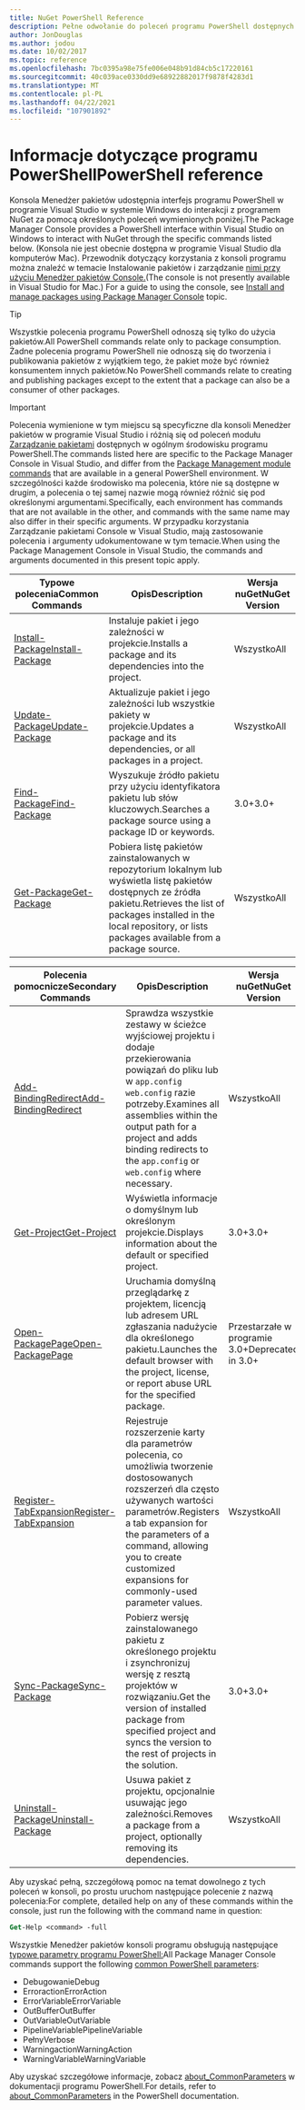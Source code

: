 ```yaml
---
title: NuGet PowerShell Reference
description: Pełne odwołanie do poleceń programu PowerShell dostępnych w konsoli Menedżer pakietów NuGet w Visual Studio.
author: JonDouglas
ms.author: jodou
ms.date: 10/02/2017
ms.topic: reference
ms.openlocfilehash: 7bc0395a98e75fe006e048b91d84cb5c17220161
ms.sourcegitcommit: 40c039ace0330dd9e68922882017f9878f4283d1
ms.translationtype: MT
ms.contentlocale: pl-PL
ms.lasthandoff: 04/22/2021
ms.locfileid: "107901892"
---
```

# <a name="powershell-reference"></a><span data-ttu-id="600e5-103">Informacje dotyczące programu PowerShell</span><span class="sxs-lookup"><span data-stu-id="600e5-103">PowerShell reference</span></span>

<span data-ttu-id="600e5-104">Konsola Menedżer pakietów udostępnia interfejs programu PowerShell w programie Visual Studio w systemie Windows do interakcji z programem NuGet za pomocą określonych poleceń wymienionych poniżej.</span><span class="sxs-lookup"><span data-stu-id="600e5-104">The Package Manager Console provides a PowerShell interface within Visual Studio on Windows to interact with NuGet through the specific commands listed below.</span></span> <span data-ttu-id="600e5-105">(Konsola nie jest obecnie dostępna w programie Visual Studio dla komputerów Mac). Przewodnik dotyczący korzystania z konsoli programu można znaleźć w temacie Instalowanie pakietów i zarządzanie [nimi przy użyciu Menedżer pakietów Console.](../consume-packages/install-use-packages-powershell.md)</span><span class="sxs-lookup"><span data-stu-id="600e5-105">(The console is not presently available in Visual Studio for Mac.) For a guide to using the console, see [Install and manage packages using Package Manager Console](../consume-packages/install-use-packages-powershell.md) topic.</span></span>

> [!Tip]
> <span data-ttu-id="600e5-106">Wszystkie polecenia programu PowerShell odnoszą się tylko do użycia pakietów.</span><span class="sxs-lookup"><span data-stu-id="600e5-106">All PowerShell commands relate only to package consumption.</span></span> <span data-ttu-id="600e5-107">Żadne polecenia programu PowerShell nie odnoszą się do tworzenia i publikowania pakietów z wyjątkiem tego, że pakiet może być również konsumentem innych pakietów.</span><span class="sxs-lookup"><span data-stu-id="600e5-107">No PowerShell commands relate to creating and publishing packages except to the extent that a package can also be a consumer of other packages.</span></span>

> [!Important]
> <span data-ttu-id="600e5-108">Polecenia wymienione w tym miejscu są specyficzne dla konsoli Menedżer pakietów w programie Visual Studio i różnią się od poleceń modułu [Zarządzanie pakietami](/powershell/module/packagemanagement) dostępnych w ogólnym środowisku programu PowerShell.</span><span class="sxs-lookup"><span data-stu-id="600e5-108">The commands listed here are specific to the Package Manager Console in Visual Studio, and differ from the [Package Management module commands](/powershell/module/packagemanagement) that are available in a general PowerShell environment.</span></span> <span data-ttu-id="600e5-109">W szczególności każde środowisko ma polecenia, które nie są dostępne w drugim, a polecenia o tej samej nazwie mogą również różnić się pod określonymi argumentami.</span><span class="sxs-lookup"><span data-stu-id="600e5-109">Specifically, each environment has commands that are not available in the other, and commands with the same name may also differ in their specific arguments.</span></span> <span data-ttu-id="600e5-110">W przypadku korzystania Zarządzanie pakietami Console w Visual Studio, mają zastosowanie polecenia i argumenty udokumentowane w tym temacie.</span><span class="sxs-lookup"><span data-stu-id="600e5-110">When using the Package Management Console in Visual Studio, the commands and arguments documented in this present topic apply.</span></span>

| <span data-ttu-id="600e5-111">Typowe polecenia</span><span class="sxs-lookup"><span data-stu-id="600e5-111">Common Commands</span></span> | <span data-ttu-id="600e5-112">Opis</span><span class="sxs-lookup"><span data-stu-id="600e5-112">Description</span></span> | <span data-ttu-id="600e5-113">Wersja nuGet</span><span class="sxs-lookup"><span data-stu-id="600e5-113">NuGet Version</span></span> |
| --- | --- | --- |
| [<span data-ttu-id="600e5-114">Install-Package</span><span class="sxs-lookup"><span data-stu-id="600e5-114">Install-Package</span></span>](ps-reference/ps-ref-install-package.md) | <span data-ttu-id="600e5-115">Instaluje pakiet i jego zależności w projekcie.</span><span class="sxs-lookup"><span data-stu-id="600e5-115">Installs a package and its dependencies into the project.</span></span> | <span data-ttu-id="600e5-116">Wszystko</span><span class="sxs-lookup"><span data-stu-id="600e5-116">All</span></span> |
| [<span data-ttu-id="600e5-117">Update-Package</span><span class="sxs-lookup"><span data-stu-id="600e5-117">Update-Package</span></span>](ps-reference/ps-ref-update-package.md) | <span data-ttu-id="600e5-118">Aktualizuje pakiet i jego zależności lub wszystkie pakiety w projekcie.</span><span class="sxs-lookup"><span data-stu-id="600e5-118">Updates a package and its dependencies, or all packages in a project.</span></span> | <span data-ttu-id="600e5-119">Wszystko</span><span class="sxs-lookup"><span data-stu-id="600e5-119">All</span></span> |
| [<span data-ttu-id="600e5-120">Find-Package</span><span class="sxs-lookup"><span data-stu-id="600e5-120">Find-Package</span></span>](ps-reference/ps-ref-find-package.md) | <span data-ttu-id="600e5-121">Wyszukuje źródło pakietu przy użyciu identyfikatora pakietu lub słów kluczowych.</span><span class="sxs-lookup"><span data-stu-id="600e5-121">Searches a package source using a package ID or keywords.</span></span> | <span data-ttu-id="600e5-122">3.0+</span><span class="sxs-lookup"><span data-stu-id="600e5-122">3.0+</span></span> |
| [<span data-ttu-id="600e5-123">Get-Package</span><span class="sxs-lookup"><span data-stu-id="600e5-123">Get-Package</span></span>](ps-reference/ps-ref-get-package.md) | <span data-ttu-id="600e5-124">Pobiera listę pakietów zainstalowanych w repozytorium lokalnym lub wyświetla listę pakietów dostępnych ze źródła pakietu.</span><span class="sxs-lookup"><span data-stu-id="600e5-124">Retrieves the list of packages installed in the local repository, or lists packages available from a package source.</span></span> | <span data-ttu-id="600e5-125">Wszystko</span><span class="sxs-lookup"><span data-stu-id="600e5-125">All</span></span> |

| <span data-ttu-id="600e5-126">Polecenia pomocnicze</span><span class="sxs-lookup"><span data-stu-id="600e5-126">Secondary Commands</span></span> | <span data-ttu-id="600e5-127">Opis</span><span class="sxs-lookup"><span data-stu-id="600e5-127">Description</span></span> | <span data-ttu-id="600e5-128">Wersja nuGet</span><span class="sxs-lookup"><span data-stu-id="600e5-128">NuGet Version</span></span> |
| --- | --- | --- |
| [<span data-ttu-id="600e5-129">Add-BindingRedirect</span><span class="sxs-lookup"><span data-stu-id="600e5-129">Add-BindingRedirect</span></span>](ps-reference/ps-ref-add-bindingredirect.md) | <span data-ttu-id="600e5-130">Sprawdza wszystkie zestawy w ścieżce wyjściowej projektu i dodaje przekierowania powiązań do pliku lub w `app.config` `web.config` razie potrzeby.</span><span class="sxs-lookup"><span data-stu-id="600e5-130">Examines all assemblies within the output path for a project and adds binding redirects to the `app.config` or `web.config` where necessary.</span></span> | <span data-ttu-id="600e5-131">Wszystko</span><span class="sxs-lookup"><span data-stu-id="600e5-131">All</span></span> |
| [<span data-ttu-id="600e5-132">Get-Project</span><span class="sxs-lookup"><span data-stu-id="600e5-132">Get-Project</span></span>](ps-reference/ps-ref-get-project.md) | <span data-ttu-id="600e5-133">Wyświetla informacje o domyślnym lub określonym projekcie.</span><span class="sxs-lookup"><span data-stu-id="600e5-133">Displays information about the default or specified project.</span></span> | <span data-ttu-id="600e5-134">3.0+</span><span class="sxs-lookup"><span data-stu-id="600e5-134">3.0+</span></span> |
| [<span data-ttu-id="600e5-135">Open-PackagePage</span><span class="sxs-lookup"><span data-stu-id="600e5-135">Open-PackagePage</span></span>](ps-reference/ps-ref-open-packagepage.md) | <span data-ttu-id="600e5-136">Uruchamia domyślną przeglądarkę z projektem, licencją lub adresem URL zgłaszania nadużycie dla określonego pakietu.</span><span class="sxs-lookup"><span data-stu-id="600e5-136">Launches the default browser with the project, license, or report abuse URL for the specified package.</span></span> | <span data-ttu-id="600e5-137">Przestarzałe w programie 3.0+</span><span class="sxs-lookup"><span data-stu-id="600e5-137">Deprecated in 3.0+</span></span> |
| [<span data-ttu-id="600e5-138">Register-TabExpansion</span><span class="sxs-lookup"><span data-stu-id="600e5-138">Register-TabExpansion</span></span>](ps-reference/ps-ref-register-tabexpansion.md) | <span data-ttu-id="600e5-139">Rejestruje rozszerzenie karty dla parametrów polecenia, co umożliwia tworzenie dostosowanych rozszerzeń dla często używanych wartości parametrów.</span><span class="sxs-lookup"><span data-stu-id="600e5-139">Registers a tab expansion for the parameters of a command, allowing you to create customized expansions for commonly-used parameter values.</span></span> | <span data-ttu-id="600e5-140">Wszystko</span><span class="sxs-lookup"><span data-stu-id="600e5-140">All</span></span> |
| [<span data-ttu-id="600e5-141">Sync-Package</span><span class="sxs-lookup"><span data-stu-id="600e5-141">Sync-Package</span></span>](ps-reference/ps-ref-sync-package.md) | <span data-ttu-id="600e5-142">Pobierz wersję zainstalowanego pakietu z określonego projektu i zsynchronizuj wersję z resztą projektów w rozwiązaniu.</span><span class="sxs-lookup"><span data-stu-id="600e5-142">Get the version of installed package from specified project and syncs the version to the rest of projects in the solution.</span></span> | <span data-ttu-id="600e5-143">3.0+</span><span class="sxs-lookup"><span data-stu-id="600e5-143">3.0+</span></span> |
| [<span data-ttu-id="600e5-144">Uninstall-Package</span><span class="sxs-lookup"><span data-stu-id="600e5-144">Uninstall-Package</span></span>](ps-reference/ps-ref-uninstall-package.md) | <span data-ttu-id="600e5-145">Usuwa pakiet z projektu, opcjonalnie usuwając jego zależności.</span><span class="sxs-lookup"><span data-stu-id="600e5-145">Removes a package from a project, optionally removing its dependencies.</span></span> | <span data-ttu-id="600e5-146">Wszystko</span><span class="sxs-lookup"><span data-stu-id="600e5-146">All</span></span> |

<span data-ttu-id="600e5-147">Aby uzyskać pełną, szczegółową pomoc na temat dowolnego z tych poleceń w konsoli, po prostu uruchom następujące polecenie z nazwą polecenia:</span><span class="sxs-lookup"><span data-stu-id="600e5-147">For complete, detailed help on any of these commands within the console, just run the following with the command name in question:</span></span>

```ps
Get-Help <command> -full
```

<span data-ttu-id="600e5-148">Wszystkie Menedżer pakietów konsoli programu obsługują następujące [typowe parametry programu PowerShell:](/powershell/module/microsoft.powershell.core/about/about_commonparameters)</span><span class="sxs-lookup"><span data-stu-id="600e5-148">All Package Manager Console commands support the following [common PowerShell parameters](/powershell/module/microsoft.powershell.core/about/about_commonparameters):</span></span>

- <span data-ttu-id="600e5-149">Debugowanie</span><span class="sxs-lookup"><span data-stu-id="600e5-149">Debug</span></span>
- <span data-ttu-id="600e5-150">Erroraction</span><span class="sxs-lookup"><span data-stu-id="600e5-150">ErrorAction</span></span>
- <span data-ttu-id="600e5-151">ErrorVariable</span><span class="sxs-lookup"><span data-stu-id="600e5-151">ErrorVariable</span></span>
- <span data-ttu-id="600e5-152">OutBuffer</span><span class="sxs-lookup"><span data-stu-id="600e5-152">OutBuffer</span></span>
- <span data-ttu-id="600e5-153">OutVariable</span><span class="sxs-lookup"><span data-stu-id="600e5-153">OutVariable</span></span>
- <span data-ttu-id="600e5-154">PipelineVariable</span><span class="sxs-lookup"><span data-stu-id="600e5-154">PipelineVariable</span></span>
- <span data-ttu-id="600e5-155">Pełny</span><span class="sxs-lookup"><span data-stu-id="600e5-155">Verbose</span></span>
- <span data-ttu-id="600e5-156">Warningaction</span><span class="sxs-lookup"><span data-stu-id="600e5-156">WarningAction</span></span>
- <span data-ttu-id="600e5-157">WarningVariable</span><span class="sxs-lookup"><span data-stu-id="600e5-157">WarningVariable</span></span>

<span data-ttu-id="600e5-158">Aby uzyskać szczegółowe informacje, zobacz [about_CommonParameters](/powershell/module/microsoft.powershell.core/about/about_commonparameters) w dokumentacji programu PowerShell.</span><span class="sxs-lookup"><span data-stu-id="600e5-158">For details, refer to [about_CommonParameters](/powershell/module/microsoft.powershell.core/about/about_commonparameters) in the PowerShell documentation.</span></span>
